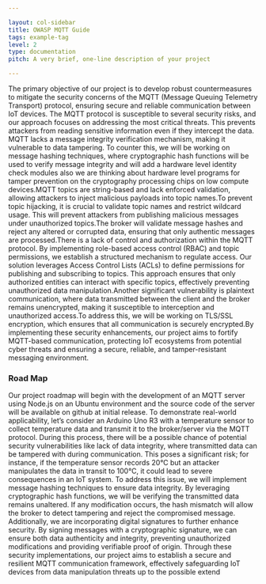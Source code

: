```yaml
---

layout: col-sidebar
title: OWASP MQTT Guide
tags: example-tag
level: 2
type: documentation
pitch: A very brief, one-line description of your project

---
```


The primary objective of our project is to develop robust countermeasures to mitigate the security concerns of the MQTT (Message Queuing Telemetry Transport) protocol, ensuring secure and reliable communication between IoT devices. The MQTT protocol is susceptible to several security risks, and our approach focuses on addressing the most critical threats. This prevents attackers from reading sensitive information even if they intercept the data. MQTT lacks a message integrity verification mechanism, making it vulnerable to data tampering. To counter this, we will be working on message hashing techniques, where cryptographic hash functions will be used to verify message integrity and will add a hardware level identity check modules also we are thinking about hardware level programs for tamper prevention on the cryptography processing chips on low compute devices.MQTT topics are string-based and lack enforced validation, allowing attackers to inject malicious payloads into topic names.To prevent topic hijacking, it is crucial to validate topic names and restrict wildcard usage. This will prevent attackers from publishing malicious messages under unauthorized topics.The broker will validate message hashes and reject any altered or corrupted data, ensuring that only authentic messages are processed.There is a lack of control and authorization within the MQTT protocol. By implementing role-based access control (RBAC) and topic permissions, we establish a structured mechanism to regulate access. Our solution leverages Access Control Lists (ACLs) to define permissions for publishing and subscribing to topics. This approach ensures that only authorized entities can interact with specific topics, effectively preventing unauthorized data manipulation.Another  significant vulnerability is plaintext communication, where data transmitted between the client and the broker remains unencrypted, making it susceptible to interception and unauthorized access.To address this, we will be working on TLS/SSL encryption, which ensures that all communication is securely encrypted.By implementing these security enhancements, our project aims to fortify MQTT-based communication, protecting IoT ecosystems from potential cyber threats and ensuring a secure, reliable, and tamper-resistant messaging environment.

### Road Map
Our project roadmap will begin with the development of an MQTT server using Node.js on an Ubuntu environment and the source code of the server will be available on github at initial release. To demonstrate real-world applicability, let’s consider an Arduino Uno R3 with a temperature sensor to collect temperature data and transmit it to the broker/server via the MQTT protocol. During this process, there will be a possible chance of  potential security vulnerabilities like lack of data integrity, where transmitted data can be tampered with during communication. This poses a significant risk; for instance, if the temperature sensor records 20°C but an attacker manipulates the data in transit to 100°C, it could lead to severe consequences in an IoT system. To address this issue, we will implement message hashing techniques to ensure data integrity. By leveraging cryptographic hash functions, we will be verifying  the transmitted data remains unaltered. If any modification occurs, the hash mismatch will allow the broker to detect tampering and reject the compromised message. Additionally, we are incorporating digital signatures to further enhance security. By signing messages with a cryptographic signature, we can ensure both data authenticity and integrity, preventing unauthorized modifications and providing verifiable proof of origin. Through these security implementations, our project aims to establish a secure and resilient MQTT communication framework, effectively safeguarding IoT devices from data manipulation threats up to the possible extend
